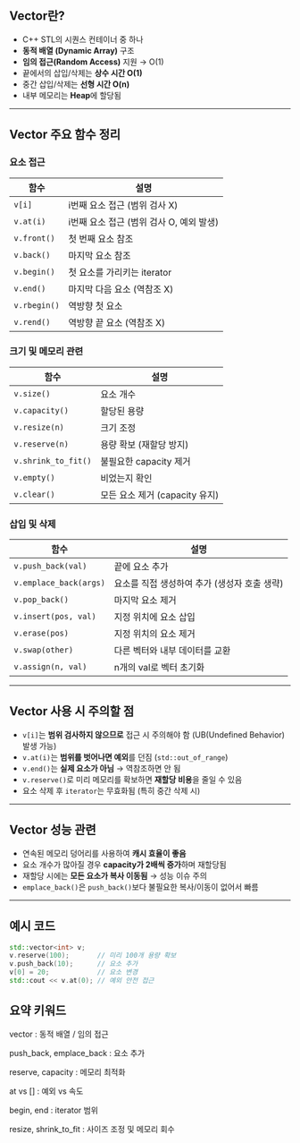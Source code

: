 ## Vector란?

- C++ STL의 시퀀스 컨테이너 중 하나
- **동적 배열 (Dynamic Array)** 구조
- **임의 접근(Random Access)** 지원 → O(1)
- 끝에서의 삽입/삭제는 **상수 시간 O(1)**  
- 중간 삽입/삭제는 **선형 시간 O(n)**  
- 내부 메모리는 **Heap**에 할당됨

---

## Vector 주요 함수 정리

### 요소 접근

| 함수 | 설명 |
|------|------|
| `v[i]` | i번째 요소 접근 (범위 검사 X) |
| `v.at(i)` | i번째 요소 접근 (범위 검사 O, 예외 발생) |
| `v.front()` | 첫 번째 요소 참조 |
| `v.back()` | 마지막 요소 참조 |
| `v.begin()` | 첫 요소를 가리키는 iterator |
| `v.end()` | 마지막 다음 요소 (역참조 X) |
| `v.rbegin()` | 역방향 첫 요소 |
| `v.rend()` | 역방향 끝 요소 (역참조 X) |

### 크기 및 메모리 관련

| 함수 | 설명 |
|------|------|
| `v.size()` | 요소 개수 |
| `v.capacity()` | 할당된 용량 |
| `v.resize(n)` | 크기 조정 |
| `v.reserve(n)` | 용량 확보 (재할당 방지) |
| `v.shrink_to_fit()` | 불필요한 capacity 제거 |
| `v.empty()` | 비었는지 확인 |
| `v.clear()` | 모든 요소 제거 (capacity 유지) |

### 삽입 및 삭제

| 함수 | 설명 |
|------|------|
| `v.push_back(val)` | 끝에 요소 추가 |
| `v.emplace_back(args)` | 요소를 직접 생성하여 추가 (생성자 호출 생략) |
| `v.pop_back()` | 마지막 요소 제거 |
| `v.insert(pos, val)` | 지정 위치에 요소 삽입 |
| `v.erase(pos)` | 지정 위치의 요소 제거 |
| `v.swap(other)` | 다른 벡터와 내부 데이터를 교환 |
| `v.assign(n, val)` | n개의 val로 벡터 초기화 |

---

## Vector 사용 시 주의할 점

- `v[i]`는 **범위 검사하지 않으므로** 접근 시 주의해야 함 (UB(Undefined Behavior) 발생 가능)
- `v.at(i)`는 **범위를 벗어나면 예외**를 던짐 (`std::out_of_range`)
- `v.end()`는 **실제 요소가 아님** → 역참조하면 안 됨
- `v.reserve()`로 미리 메모리를 확보하면 **재할당 비용**을 줄일 수 있음
- 요소 삭제 후 `iterator`는 무효화됨 (특히 중간 삭제 시)

---

## Vector 성능 관련

- 연속된 메모리 덩어리를 사용하여 **캐시 효율이 좋음**
- 요소 개수가 많아질 경우 **capacity가 2배씩 증가**하며 재할당됨
- 재할당 시에는 **모든 요소가 복사 이동됨** → 성능 이슈 주의
- `emplace_back()`은 `push_back()`보다 불필요한 복사/이동이 없어서 빠름

---

## 예시 코드

```cpp
std::vector<int> v;
v.reserve(100);       // 미리 100개 용량 확보
v.push_back(10);      // 요소 추가
v[0] = 20;            // 요소 변경
std::cout << v.at(0); // 예외 안전 접근
```

## 요약 키워드
vector : 동적 배열 / 임의 접근

push_back, emplace_back : 요소 추가

reserve, capacity : 메모리 최적화

at vs [] : 예외 vs 속도

begin, end : iterator 범위

resize, shrink_to_fit : 사이즈 조정 및 메모리 회수
